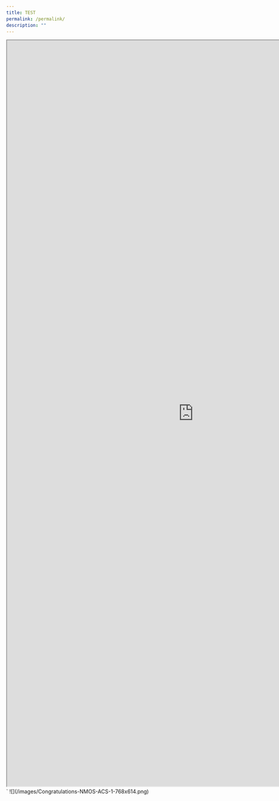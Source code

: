 ```yaml
---
title: TEST
permalink: /permalink/
description: ""
---
```

<iframe src="https://docs.google.com/document/d/e/2PACX-1vQ68J19nkE2HbnG62h-bYcXH5QReGuDx6i0oa_1BULWVVhe-raaKWqbB2vPWyHJnjFb8JeGGr8SiAE9/pub?embedded=true" width="1000" height="2000"></iframe>`
![](/images/Congratulations-NMOS-ACS-1-768x614.png)